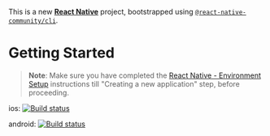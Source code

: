 This is a new [**React Native**](https://reactnative.dev) project, bootstrapped using [`@react-native-community/cli`](https://github.com/react-native-community/cli).

# Getting Started

>**Note**: Make sure you have completed the [React Native - Environment Setup](https://reactnative.dev/docs/environment-setup) instructions till "Creating a new application" step, before proceeding.

ios: [![Build status](https://build.appcenter.ms/v0.1/apps/ceee552a-251c-4da9-80a8-c104640800b1/branches/dev/badge)](https://appcenter.ms)

android: [![Build status](https://build.appcenter.ms/v0.1/apps/e3fcb829-323b-47b2-bb62-2a5c8e4ef028/branches/dev/badge)](https://appcenter.ms)
